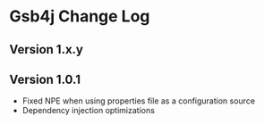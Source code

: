 # Gsb4j Change Log

## Version 1.x.y

## Version 1.0.1
* Fixed NPE when using properties file as a configuration source
* Dependency injection optimizations

